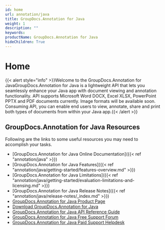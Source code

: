 ```yaml
---
id: home
url: annotation/java
title: GroupDocs.Annotation for Java
weight: 1
description: ""
keywords: 
productName: GroupDocs.Annotation for Java
hideChildren: True
---
```

#  Home 

{{< alert style="info" >}}Welcome to the GroupDocs.Annotation for JavaGroupDocs.Annotation for Java is a lightweight API that lets you seamlessly enhance your Java app with document viewing and annotation functionality. API supports Microsoft Word DOCX, Excel XLSX, PowerPoint PPTX and PDF documents currently. Image formats will be available soon. Consuming API, you can enable end users to view, annotate, share and print both types of documents from within your Java app.{{< /alert >}}

## GroupDocs.Annotation for Java Resources

Following are the links to some useful resources you may need to accomplish your tasks.

*   [GroupDocs.Annotation for Java Online Documentation]({{< ref "annotation/java" >}})
*   [GroupDocs.Annotation for Java Features]({{< ref "annotation/java/getting-started/features-overview.md" >}})
*   [GroupDocs.Annotation for Java Limitations]({{< ref "annotation/java/getting-started/evaluation-limitations-and-licensing.md" >}})
*   [GroupDocs.Annotation for Java Release Notes]({{< ref "annotation/java/release-notes/_index.md" >}})
*   [GroupDocs.Annotation for Java Product Page](https://products.groupdocs.com/annotation/java)
*   [Download GroupDocs.Annotation for Java](https://repository.groupdocs.com/webapp/#/artifacts/browse/tree/General/repo/com/groupdocs/groupdocs-annotation)
*   [GroupDocs.Annotation for Java API Reference Guide](https://apireference.groupdocs.com/java/annotation)
*   [GroupDocs.Annotation for Java Free Support Forum](https://forum.groupdocs.com/c/annotation)
*   [GroupDocs.Annotation for Java Paid Support Helpdesk](https://helpdesk.groupdocs.com/)
